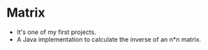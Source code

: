 # Matrix

- It's one of my first projects.
- A Java implementation to calculate the inverse of an n*n matrix.
